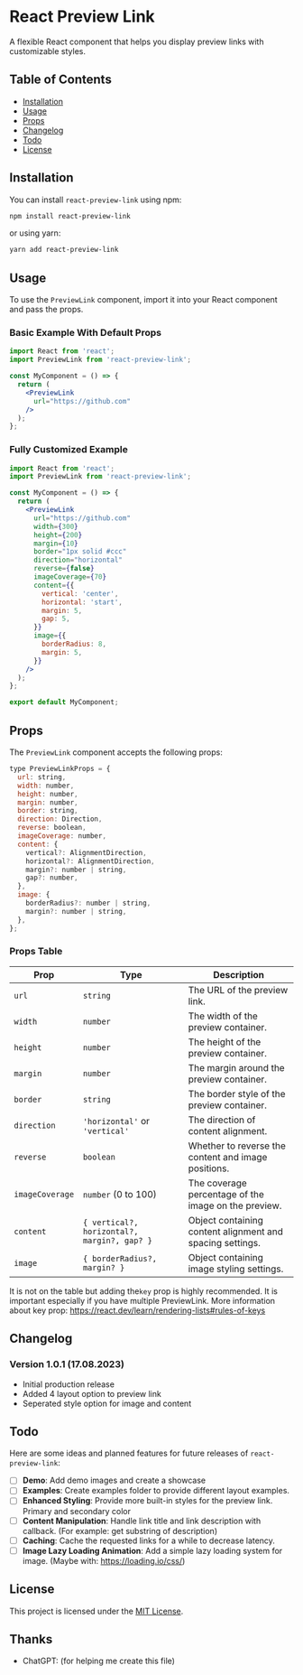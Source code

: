# React Preview Link


A flexible React component that helps you display preview links with customizable styles.

## Table of Contents

- [Installation](#installation)
- [Usage](#usage)
- [Props](#props)
- [Changelog](#changelog)
- [Todo](#todo)
- [License](#license)

## Installation

You can install `react-preview-link` using npm:

```bash
npm install react-preview-link
```

or using yarn:

```bash
yarn add react-preview-link
```

## Usage

To use the `PreviewLink` component, import it into your React component and pass the props.

### Basic Example With Default Props
```jsx
import React from 'react';
import PreviewLink from 'react-preview-link';

const MyComponent = () => {
  return (
    <PreviewLink
      url="https://github.com"
    />
  );
};
```
### Fully Customized Example
```jsx
import React from 'react';
import PreviewLink from 'react-preview-link';

const MyComponent = () => {
  return (
    <PreviewLink
      url="https://github.com"
      width={300}
      height={200}
      margin={10}
      border="1px solid #ccc"
      direction="horizontal"
      reverse={false}
      imageCoverage={70}
      content={{
        vertical: 'center',
        horizontal: 'start',
        margin: 5,
        gap: 5,
      }}
      image={{
        borderRadius: 8,
        margin: 5,
      }}
    />
  );
};

export default MyComponent;
```

## Props

The `PreviewLink` component accepts the following props:

```js
type PreviewLinkProps = {
  url: string,
  width: number,
  height: number,
  margin: number,
  border: string,
  direction: Direction,
  reverse: boolean,
  imageCoverage: number,
  content: {
    vertical?: AlignmentDirection,
    horizontal?: AlignmentDirection,
    margin?: number | string,
    gap?: number,
  },
  image: {
    borderRadius?: number | string,
    margin?: number | string,
  },
};
```

### Props Table

| Prop            | Type                                          | Description                                                  |
|-----------------|-----------------------------------------------|--------------------------------------------------------------|
| `url`           | `string`                                      | The URL of the preview link.                                 |
| `width`         | `number`                                      | The width of the preview container.                          |
| `height`        | `number`                                      | The height of the preview container.                         |
| `margin`        | `number`                                      | The margin around the preview container.                     |
| `border`        | `string`                                      | The border style of the preview container.                   |
| `direction`     | `'horizontal'` or `'vertical'`                | The direction of content alignment.                          |
| `reverse`       | `boolean`                                     | Whether to reverse the content and image positions.          |
| `imageCoverage` | `number` (0 to 100)                             | The coverage percentage of the image on the preview.         |
| `content`       | `{ vertical?, horizontal?, margin?, gap? }` | Object containing content alignment and spacing settings.   |
| `image`         | `{ borderRadius?, margin? }`                | Object containing image styling settings.                    |

It is not on the table but adding the<code>key</code> prop is highly recommended. It is important especially if you have multiple PreviewLink. More information about key prop: https://react.dev/learn/rendering-lists#rules-of-keys

## Changelog
### Version 1.0.1 (17.08.2023)
- Initial production release
- Added 4 layout option to preview link
- Seperated style option for image and content


## Todo
Here are some ideas and planned features for future releases of `react-preview-link`:

- [ ] **Demo**: Add demo images and create a showcase
- [ ] **Examples**: Create examples folder to provide different layout examples.
- [ ]  **Enhanced Styling**: Provide more built-in styles for the preview link. Primary and secondary color
- [ ] **Content Manipulation**: Handle link title and link description with callback. (For example: get substring of description)
- [ ] **Caching**: Cache the requested links for a while to decrease latency.
- [ ] **Image Lazy Loading Animation**: Add a simple lazy loading system for image. (Maybe with: https://loading.io/css/)

## License
This project is licensed under the [MIT License](LICENSE).

## Thanks
- ChatGPT: (for helping me create this file)

